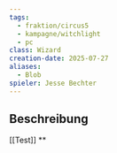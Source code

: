 ```yaml
---
tags:
  - fraktion/circus5
  - kampagne/witchlight
  - pc
class: Wizard
creation-date: 2025-07-27
aliases:
  - Blob
spieler: Jesse Bechter
---
```

## Beschreibung
[[Test]]
**